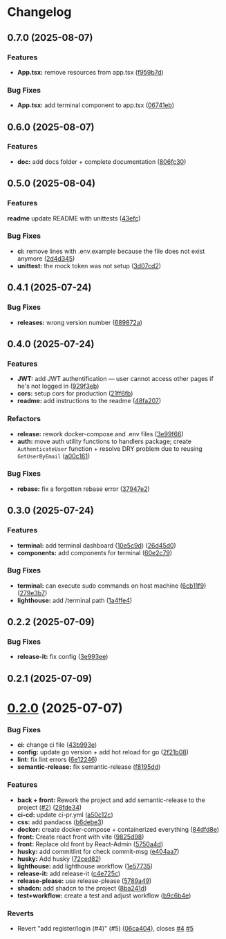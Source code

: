 # Changelog

## 0.7.0 (2025-08-07)

### Features

* **App.tsx:** remove resources from app.tsx ([f959b7d](https://github.com/Matteo-Grellier/Monitoverse/commit/f959b7d6271fa8038398a84f308043333a2bbba5))

### Bug Fixes

* **App.tsx:** add terminal component to app.tsx ([06741eb](https://github.com/Matteo-Grellier/Monitoverse/commit/06741eb73e4864c7d558fb37446d907cc4031ca2))

## 0.6.0 (2025-08-07)

### Features

* **doc:** add docs folder + complete documentation ([806fc30](https://github.com/Matteo-Grellier/Monitoverse/commit/806fc3004dda41f8e29fadb7b0a6509833055d81))

## 0.5.0 (2025-08-04)

### Features

**readme** update README with unittests ([43efc](https://github.com/Matteo-Grellier/Monitoverse/commit/43efc475a73037120b2bfc29f6d225ce42f27347))

### Bug Fixes

* **ci:** remove lines with .env.example because the file does not exist anymore ([2d4d345](https://github.com/Matteo-Grellier/Monitoverse/commit/2d4d345b2f56d6fe9e99aff86f8e7fb8886fcdc1))
* **unittest:** the mock token was not setup ([3d07cd2](https://github.com/Matteo-Grellier/Monitoverse/commit/3d07cd2087bbc62ac0a301b1baad1568654882f7))

## 0.4.1 (2025-07-24)

### Bug Fixes

* **releases:** wrong version number ([689872a](https://github.com/Matteo-Grellier/Monitoverse/commit/689872a17a47e801df823edc444c8ae32bb4d451))

## 0.4.0 (2025-07-24)

### Features

* **JWT:** add JWT authentification — user cannot access other pages if he's not logged in ([929f3eb](https://github.com/Matteo-Grellier/Monitoverse/commit/929f3eb2c61957e26942fe0daecb08383a337e43))
* **cors:** setup cors for production ([21ff6fb](https://github.com/Matteo-Grellier/Monitoverse/commit/21ff6fbff0fdcb55b7614b1202b71d882aa4390d))
* **readme:** add instructions to the readme ([48fa207](https://github.com/Matteo-Grellier/Monitoverse/commit/48fa207866597b018b7b1212145aa271c9771308))

### Refactors

* **release:** rework docker-compose and .env files ([3e99f66](https://github.com/Matteo-Grellier/Monitoverse/commit/3e99f66aaab531a97e83c9293eff3283144d2202))
* **auth:** move auth utility functions to handlers package; create `AuthenticateUser` function + resolve DRY problem due to reusing `GetUserByEmail` ([a00c161](https://github.com/Matteo-Grellier/Monitoverse/commit/a00c161a91fbb022b6ba9528bbbcf18456e31f9f))

### Bug Fixes

* **rebase:** fix a forgotten rebase error ([37947e2](https://github.com/Matteo-Grellier/Monitoverse/commit/37947e218f71d2b7915503246b3ea93c7605b5f9))

## 0.3.0 (2025-07-24)

### Features

* **terminal:** add terminal dashboard ([10e5c9d](https://github.com/Matteo-Grellier/Monitoverse/commit/10e5c9d639edd5cb9d101a27b799799ac0ffca86)) ([26d45d0](https://github.com/Matteo-Grellier/Monitoverse/commit/26d45d01962c8d1592c995a6d046eae99e88de9d))
* **components:** add components for terminal ([60e2c79](https://github.com/Matteo-Grellier/Monitoverse/commit/60e2c79fbb2d7b916f1924d51486d7e34460ed80))

### Bug Fixes

* **terminal:** can execute sudo commands on host machine ([6cb11f9](https://github.com/Matteo-Grellier/Monitoverse/commit/6cb11f94a0c14e015f995dc1976bb4b1d760216f)) ([279e3b7](https://github.com/Matteo-Grellier/Monitoverse/commit/279e3b78023a8983ebd2d3f2d6d4c558dc0443aa))
* **lighthouse:** add /terminal path ([1a4ffe4](https://github.com/Matteo-Grellier/Monitoverse/commit/1a4ffe4ec5258a6d4a2772922782972b6abe7b23))

## 0.2.2 (2025-07-09)

### Bug Fixes

* **release-it:** fix config ([3e993ee](https://github.com/Matteo-Grellier/Monitoverse/commit/3e993ee3185ee7abd297f312dde8f5f7624e2aca))

## 0.2.1 (2025-07-09)

# [0.2.0](https://github.com/Matteo-Grellier/Monitoverse/compare/9825d9854c460c6da33d369d9946251136aa31d6...0.2.0) (2025-07-07)

### Bug Fixes

- **ci:** change ci file ([43b993e](https://github.com/Matteo-Grellier/Monitoverse/commit/43b993e1cf4932d5b7d4d5fd0f3c66998d02c262))
- **config:** update go version + add hot reload for go ([2f21b08](https://github.com/Matteo-Grellier/Monitoverse/commit/2f21b08fd0961aac6552e3ab9228dcfcd42c5741))
- **lint:** fix lint errors ([6e12246](https://github.com/Matteo-Grellier/Monitoverse/commit/6e1224694d391adef64827f8aae692b9b967a6f3))
- **semantic-release:** fix semantic-release ([f8195dd](https://github.com/Matteo-Grellier/Monitoverse/commit/f8195dd52c52b2ab2fd13c3ac22cbe8bd12db6e8))

### Features

- **back + front:** Rework the project and add semantic-release to the project ([#2](https://github.com/Matteo-Grellier/Monitoverse/issues/2)) ([28fde34](https://github.com/Matteo-Grellier/Monitoverse/commit/28fde349cc84871ab9bba3251367c93a452f9ae6))
- **ci-cd:** update ci-pr.yml ([a50c12c](https://github.com/Matteo-Grellier/Monitoverse/commit/a50c12cb5107f6ab88a94f82815b4be66c2d0534))
- **css:** add pandacss ([b6debe3](https://github.com/Matteo-Grellier/Monitoverse/commit/b6debe30bf699219ed55eae3344343121b98514b))
- **docker:** create docker-compose + containerized everything ([84dfd8e](https://github.com/Matteo-Grellier/Monitoverse/commit/84dfd8eac0f4f86cdf8413f900b9d51b2c857154))
- **front:** Create react front with vite ([9825d98](https://github.com/Matteo-Grellier/Monitoverse/commit/9825d9854c460c6da33d369d9946251136aa31d6))
- **front:** Replace old front by React-Admin ([5750a4d](https://github.com/Matteo-Grellier/Monitoverse/commit/5750a4d8eadcb7c06c88511c26cea9501657b73c))
- **husky:** add commitlint for check commit-msg ([e404aa7](https://github.com/Matteo-Grellier/Monitoverse/commit/e404aa7db2e4cc5eaeccbc56c50ad3e2065ae668))
- **husky:** Add husky ([72ced82](https://github.com/Matteo-Grellier/Monitoverse/commit/72ced82b11ab1fea79d8f80b4f802779525e49d7))
- **lighthouse:** add lighthouse workflow ([1e57735](https://github.com/Matteo-Grellier/Monitoverse/commit/1e57735b0c01038667dc6c805e674caf0ca209d5))
- **release-it:** add release-it ([c4e725c](https://github.com/Matteo-Grellier/Monitoverse/commit/c4e725ce4c521f0ffe2c767e817b785e5ddda428))
- **release-please:** use release-please ([5789a49](https://github.com/Matteo-Grellier/Monitoverse/commit/5789a49be67aa813841c7919007ccf4e042a70bb))
- **shadcn:** add shadcn to the project ([8ba241d](https://github.com/Matteo-Grellier/Monitoverse/commit/8ba241d5547d3e964d0ae5766257ab740cdf1fbf))
- **test+workflow:** create a test and adjust workflow ([b9c6b4e](https://github.com/Matteo-Grellier/Monitoverse/commit/b9c6b4e8844100af5763de7a7778c781345ffbb5))

### Reverts

- Revert "add register/login (#4)" (#5) ([06ca404](https://github.com/Matteo-Grellier/Monitoverse/commit/06ca40445de773dca162792f28b3dd19fc53ee61)), closes [#4](https://github.com/Matteo-Grellier/Monitoverse/issues/4) [#5](https://github.com/Matteo-Grellier/Monitoverse/issues/5)
